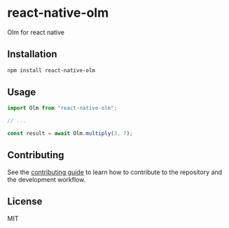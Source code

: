 # react-native-olm

Olm for react native

## Installation

```sh
npm install react-native-olm
```

## Usage

```js
import Olm from "react-native-olm";

// ...

const result = await Olm.multiply(3, 7);
```

## Contributing

See the [contributing guide](CONTRIBUTING.md) to learn how to contribute to the repository and the development workflow.

## License

MIT
